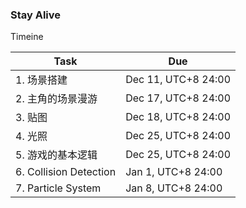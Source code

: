 ### Stay Alive

Timeine  

| Task | Due |  
| --- | --- |  
| 1. 场景搭建 | Dec 11, UTC+8 24:00 |  
| 2. 主角的场景漫游 | Dec 17, UTC+8 24:00 |  
| 3. 贴图 | Dec 18, UTC+8 24:00 |  
| 4. 光照 | Dec 25, UTC+8 24:00 |  
| 5. 游戏的基本逻辑 | Dec 25, UTC+8 24:00 |  
| 6. Collision Detection | Jan 1, UTC+8 24:00 |  
| 7. Particle System | Jan 8, UTC+8 24:00 |  

